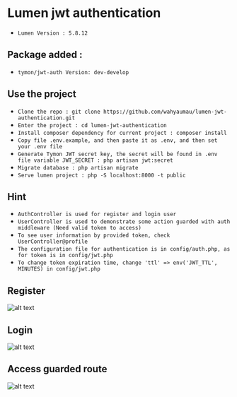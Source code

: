 # Lumen jwt authentication
-   `Lumen Version : 5.8.12`

## Package added :
-   `tymon/jwt-auth Version: dev-develop`

## Use the project
-   `Clone the repo : git clone https://github.com/wahyaumau/lumen-jwt-authentication.git`
-   `Enter the project : cd lumen-jwt-authentication`
-   `Install composer dependency for current project : composer install`
-   `Copy file .env.example, and then paste it as .env, and then set your .env file`
-   `Generate Tymon JWT secret key, the secret will be found in .env file variable JWT_SECRET : php artisan jwt:secret`
-   `Migrate database : php artisan migrate`
-   `Serve lumen project : php -S localhost:8000 -t public`

## Hint
-   `AuthController is used for register and login user `
-   `UserController is used to demonstrate some action guarded with auth middleware (Need valid token to access) `
-   `To see user information by provided token, check UserController@profile`
-   `The configuration file for authentication is in config/auth.php, as for token is in config/jwt.php`
-   `To change token expiration time, change 'ttl' => env('JWT_TTL', MINUTES) in config/jwt.php`

## Register
![alt text](https://res.cloudinary.com/practicaldev/image/fetch/s--bDSm0Stf--/c_limit%2Cf_auto%2Cfl_progressive%2Cq_auto%2Cw_880/https://res.cloudinary.com/iamndie/image/upload/v1566663229/Screen_Shot_2019-08-24_at_4.34.01_PM_vnm7zv.png)

## Login
![alt text](https://res.cloudinary.com/practicaldev/image/fetch/s--rNSeRinR--/c_limit%2Cf_auto%2Cfl_progressive%2Cq_auto%2Cw_880/https://res.cloudinary.com/iamndie/image/upload/v1566672721/Screen_Shot_2019-08-24_at_7.51.18_PM_srhwrs.png)

## Access guarded route
![alt text](https://res.cloudinary.com/practicaldev/image/fetch/s--Y5N256_j--/c_limit%2Cf_auto%2Cfl_progressive%2Cq_auto%2Cw_880/https://res.cloudinary.com/iamndie/image/upload/v1566677009/Screen_Shot_2019-08-24_at_8.54.39_PM_vqr7bx.png)



